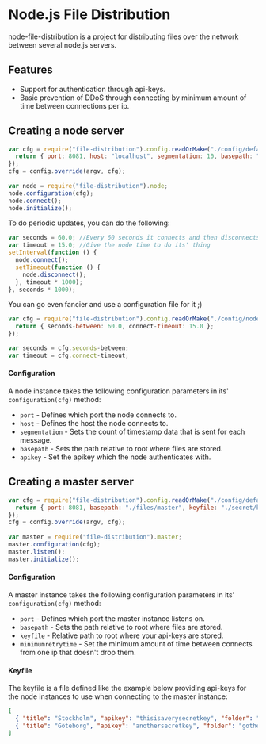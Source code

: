 # Node.js File Distribution
node-file-distribution is a project for distributing files over the network between several node.js servers.

## Features
* Support for authentication through api-keys.
* Basic prevention of DDoS through connecting by minimum amount of time between connections per ip.


## Creating a node server
```javascript
var cfg = require("file-distribution").config.readOrMake("./config/defaultnode.json", function () { 
  return { port: 8081, host: "localhost", segmentation: 10, basepath: "./files/node", apikey: "" };
});
cfg = config.override(argv, cfg);
  
var node = require("file-distribution").node;
node.configuration(cfg);
node.connect();  
node.initialize();
```

To do periodic updates, you can do the following:
```javascript
var seconds = 60.0; //Every 60 seconds it connects and then disconnects
var timeout = 15.0; //Give the node time to do its' thing
setInterval(function () {
  node.connect();
  setTimeout(function () {
    node.disconnect();
  }, timeout * 1000); 
}, seconds * 1000);
```

You can go even fancier and use a configuration file for it ;)
```javascript
var cfg = require("file-distribution").config.readOrMake("./config/nodetimings.json", function () { 
  return { seconds-between: 60.0, connect-timeout: 15.0 };
});

var seconds = cfg.seconds-between;
var timeout = cfg.connect-timeout;
```

#### Configuration
A node instance takes the following configuration parameters in its' `configuration(cfg)` method:

* `port` - Defines which port the node connects to.
* `host` - Defines the host the node connects to.
* `segmentation` - Sets the count of timestamp data that is sent for each message.
* `basepath` - Sets the path relative to root where files are stored.
* `apikey` - Set the apikey which the node authenticates with.

## Creating a master server
```javascript
var cfg = require("file-distribution").config.readOrMake("./config/defaultmaster.json", function () { 
  return { port: 8081, basepath: "./files/master", keyfile: "./secret/keys.json", minimumretrytime: 100 };
});
cfg = config.override(argv, cfg);
  
var master = require("file-distribution").master;
master.configuration(cfg);
master.listen();  
master.initialize();
```

#### Configuration
A master instance takes the following configuration parameters in its' `configuration(cfg)` method:

* `port` - Defines which port the master instance listens on.
* `basepath` - Sets the path relative to root where files are stored.
* `keyfile` - Relative path to root where your api-keys are stored.
* `minimumretrytime` - Set the minimum amount of time between connects from one ip that doesn't drop them.

#### Keyfile
The keyfile is a file defined like the example below providing api-keys for the node instances to use when connecting to the master instance:
```json
[
  { "title": "Stockholm", "apikey": "thisisaverysecretkey", "folder": "stockholm" },
  { "title": "Göteborg", "apikey": "anothersecretkey", "folder": "gothenburg"}
]
```